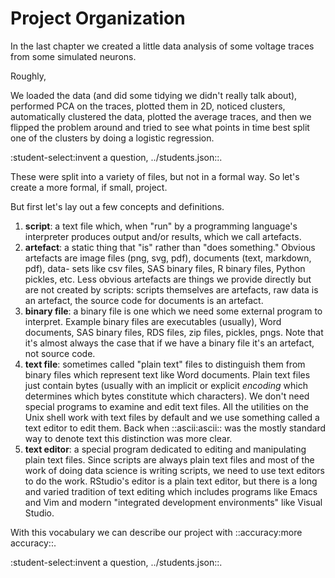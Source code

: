 Project Organization
====================

In the last chapter we created a little data analysis of some voltage
traces from some simulated neurons.

Roughly, 

We loaded the data (and did some tidying we didn't really talk about), performed
PCA on the traces, plotted them in 2D, noticed clusters, automatically clustered
the data, plotted the average traces, and then we flipped the problem around
and tried to see what points in time best split one of the clusters by doing
a logistic regression.

:student-select:invent a question, ../students.json::.

These were split into a variety of files, but not in a formal way. So let's
create a more formal, if small, project.

But first let's lay out a few concepts and definitions.

1. **script**: a text file which, when "run" by a programming language's interpreter
   produces output and/or results, which we call artefacts.
2. **artefact**: a static thing that "is" rather than "does something." Obvious
   artefacts are image files (png, svg, pdf), documents (text, markdown, pdf), data-
   sets like csv files, SAS binary files, R binary files, Python pickles, etc. Less
   obvious artefacts are things we provide directly but are not created by scripts:
   scripts themselves are artefacts, raw data is an artefact, the source code for
   documents is an artefact.
3. **binary file**: a binary file is one which we need some external program to 
   interpret. Example binary files are executables (usually), Word documents,
   SAS binary files, RDS files, zip files, pickles, pngs. Note that it's almost 
   always the case that if we have a binary file it's an artefact, not source code.
4. **text file**: sometimes called "plain text" files to distinguish them from 
   binary files which represent text like Word documents. Plain text files just
   contain bytes (usually with an implicit or explicit *encoding* which determines
   which bytes constitute which characters). We don't need special programs to
   examine and edit text files. All the utilities on the Unix shell work with text
   files by default and we use something called a text editor to edit them. Back when
   ::ascii:ascii:: was the mostly standard way to denote text this distinction was more
   clear.
5. **text editor**: a special program dedicated to editing and manipulating plain 
   text files. Since scripts are always plain text files and most of the work of 
   doing data science is writing scripts, we need to use text editors to do the work.
   RStudio's editor is a plain text editor, but there is a long and varied tradition
   of text editing which includes programs like Emacs and Vim and modern "integrated
   development environments" like Visual Studio.

With this vocabulary we can describe our project with ::accuracy:more accuracy::.

:student-select:invent a question, ../students.json::.

